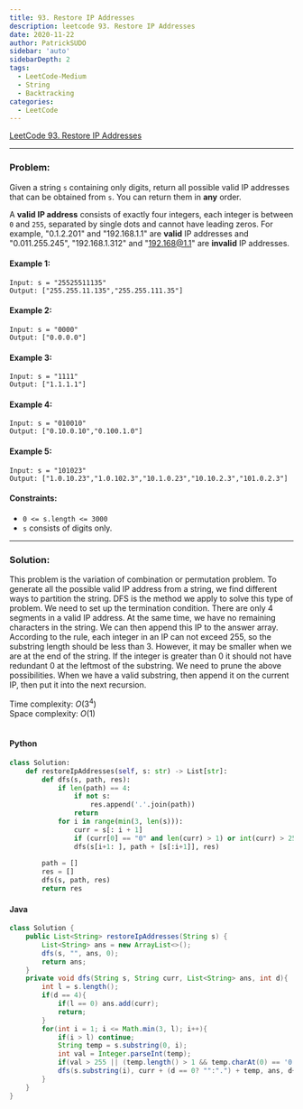 ```yaml
---
title: 93. Restore IP Addresses
description: leetcode 93. Restore IP Addresses
date: 2020-11-22
author: PatrickSUDO
sidebar: 'auto'
sidebarDepth: 2
tags: 
  - LeetCode-Medium
  - String
  - Backtracking
categories:
  - LeetCode
---
```

[LeetCode 93. Restore IP Addresses](https://leetcode.com/problems/restore-ip-addresses/)

---
### Problem: <br/>

Given a string `s` containing only digits, return all possible valid IP addresses that can be obtained from `s`. You can return them in **any** order.

A **valid IP address** consists of exactly four integers, each integer is between `0` and `255`, separated by single dots and cannot have leading zeros. For example, "0.1.2.201" and "192.168.1.1" are **valid** IP addresses and "0.011.255.245", "192.168.1.312" and "192.168@1.1" are **invalid** IP addresses. 

#### Example 1:

    Input: s = "25525511135"
    Output: ["255.255.11.135","255.255.111.35"]

#### Example 2:

    Input: s = "0000"
    Output: ["0.0.0.0"]

#### Example 3:

    Input: s = "1111"
    Output: ["1.1.1.1"]

#### Example 4:

    Input: s = "010010"
    Output: ["0.10.0.10","0.100.1.0"]

#### Example 5:

    Input: s = "101023"
    Output: ["1.0.10.23","1.0.102.3","10.1.0.23","10.10.2.3","101.0.2.3"]

#### Constraints:

- `0 <= s.length <= 3000`
- `s` consists of digits only.

---
### Solution: <br/>

This problem is the variation of combination or permutation problem. To generate all the possible valid IP address from a string, we find different ways to partition the string. DFS is the method we apply to solve this type of problem. We need to set up the termination condition. There are only 4 segments in a valid IP address. At the same time, we have no remaining characters in the string. We can then append this IP to the answer array. 
According to the rule, each integer in an IP can not exceed 255, so the substring length should be less than 3. However, it may be smaller when we are at the end of the string. If the integer is greater than 0 it should not have redundant 0 at the leftmost of the substring. We need to prune the above possibilities. When we have a valid substring, then append it on the current IP, then put it into the next recursion.


Time complexity: $O(3^4)$</br>
Space complexity: $O(1)$ 
</br>
</br>

#### Python
```python
class Solution:
    def restoreIpAddresses(self, s: str) -> List[str]:
        def dfs(s, path, res):
            if len(path) == 4:
                if not s:
                    res.append('.'.join(path))
                return
            for i in range(min(3, len(s))):
                curr = s[: i + 1]
                if (curr[0] == "0" and len(curr) > 1) or int(curr) > 255: return
                dfs(s[i+1: ], path + [s[:i+1]], res)
   
        path = []
        res = [] 
        dfs(s, path, res)
        return res
```

#### Java
```java
class Solution {
    public List<String> restoreIpAddresses(String s) {
        List<String> ans = new ArrayList<>();
        dfs(s, "", ans, 0);
        return ans;
    }
    private void dfs(String s, String curr, List<String> ans, int d){
        int l = s.length();
        if(d == 4){
            if(l == 0) ans.add(curr);
            return;
        }
        for(int i = 1; i <= Math.min(3, l); i++){
            if(i > l) continue;
            String temp = s.substring(0, i);
            int val = Integer.parseInt(temp);
            if(val > 255 || (temp.length() > 1 && temp.charAt(0) == '0')) return;
            dfs(s.substring(i), curr + (d == 0? "":".") + temp, ans, d+1);
        }
    }
}
```
<Disqus shortname="patricksudo" />